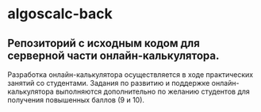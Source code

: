 # algoscalc-back
## Репозиторий с исходным кодом для серверной части онлайн-калькулятора. 

Разработка онлайн-калькулятора осуществляется в ходе практических занятий со студентами. Задания по развитию и поддержке онлайн-калькулятора выполняются дополнительно по желанию студентов для получения повышенных баллов (9 и 10).